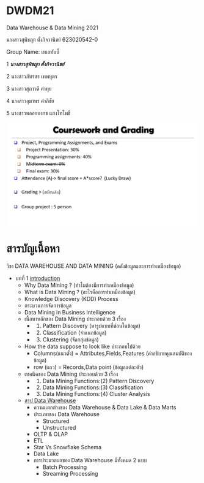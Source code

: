 # DWDM21
Data Warehouse &amp; Data Mining 2021

นางสาวสุพิชญา ตั้งกิจวานิชย์ 623020542-0

  Group Name: เทเลทับบี้
  
  1 **_นางสาวสุพิชญา ตั้งกิจวานิชย์_**
  
  2 นางสาวภัทรสร    เทพบุตร          
  
  3 นางสาวสุภาวดี    คำทุย             
  
  4 นางสาวอุมาพร   คำภิชัย       
  
  5 นางสาวพลอยบงกช   แสงโทโพธิ์       
  

  ![Coursework & Grading](DWDM21.jpg)
  
  
  # สารบัญเนื้อหา
  
 วิชา DATA WAREHOUSE AND DATA MINING (คลังข้อมูลและการทำเหมืองข้อมูล)
 
 * บทที่ 1 [introduction](https://github.com/SupidchayaTangkidwanich/DWDM21/blob/main/Chapter1.pdf)
   * Why Data Mining ? (ทำไมต้องมีการทำเหมืองข้อมูล)
   * What is Data Mining ? (อะไรคือการทำเหมืองข้อมูล) 
   * Knowledge Discovery (KDD) Process
   * กระบวนการจัดการข้อมูล
   * Data Mining in Business Intelligence
   * เนื้อหาหลักของ Data Mining ประกอบด้วย 3 เรื่อง 
      * 1. Pattern Discovery (หารูปแบบที่ซ่อนในข้อมูล)
      * 2. Classification (จำแนกข้อมูล)
      * 3. Clustering (จัดกลุ่มข้อมูล)
   * How the data suppose to look like ประกอบไปด้วย
      * Columns(แนวตั้ง) = Attributes,Fields,Features (คำอธิบายคุณสมบัติของข้อมูล)
      * row (แถว) = Records,Data point (ข้อมูลแต่ละตัว)
   * เทคนิคของ Data Mining ประกอบด้วย 3 เรื่อง
      * 1. Data Mining Functions:(2) Pattern Discovery
      * 2. Data Mining Functions:(3) Classification
      * 3. Data Mining Functions:(4) Cluster Analysis
   * [สรุป Data Warehouse](https://github.com/SupidchayaTangkidwanich/DWDM21/blob/main/Data%20Warehouse.pdf)
      * ความเเตกต่างของ Data Warehouse & Data Lake & Data Marts
      * ประเภทของ Data Warehouse
        * Structured 
        * Unstructured
      * OLTP & OLAP
      * ETL
      * Star Vs Snowflake Schema
      * Data Lake
      * การประมวลผลของ Data Warehouse มีทั้งหมด 2 เเบบ
        * Batch Processing
        * Streaming Processing
    
   

